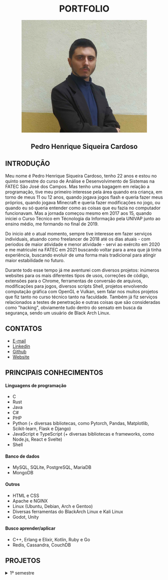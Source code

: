<div align="center">
  
# PORTFOLIO

<img src="pedro.png" alt="Foto minha" width="400"/>

## Pedro Henrique Siqueira Cardoso
</div>


## INTRODUÇÃO
Meu nome é Pedro Henrique Siqueira Cardoso, tenho 22 anos e estou no quinto semestre do curso de Análise e Desenvolvimento de Sistemas na FATEC São José dos Campos. Mas tenho uma bagagem em relação a programação, tive meu primeiro interesse pela área quando era criança, em torno de meus 11 ou 12 anos, quando jogava jogos flash e queria fazer meus próprios, quando jogava Minecraft e queria fazer modificações no jogo, ou quando eu só queria entender como as coisas que eu fazia no computador funcionavam. Mas a jornada começou mesmo em 2017 aos 15, quando iniciei o Curso Técnico em Técnologia da Informação pela UNIVAP junto ao ensino médio, me formando no final de 2019.  

Do inicio até o atual momento, sempre tive interesse em fazer serviços individuais, atuando como freelancer de 2018 até os dias atuais - com periodos de maior atividade e menor atividade - servi ao exército em 2020 e me matriculei na FATEC em 2021 buscando voltar para a area que já tinha experiência, buscando evoluir de uma forma mais tradicional para atingir maior estabilidade no futuro.

Durante todo esse tempo já me aventurei com diversos projetos: inúmeros websites para os mais diferentes tipos de usos, correções de código, extensões para o Chrome, ferramentas de conversão de arquivos, modificações para jogos, diversos scripts Shell, projetos envolvendo computação gráfica com OpenGL e Vulkan, sem falar nos muitos projetos que fiz tanto no curso técnico tanto na faculdade. Também já fiz serviços relacionados a testes de penetração e outras coisas que são consideradas como "hacking", obviamente tudo dentro do sensato em busca da segurança, sendo um usuário de Black Arch Linux.

## CONTATOS

- [E-mail](mailto:pz020609@gmail.com)
- [Linkedin](https://www.linkedin.com/in/pedro-cardoso-6b93011b6/)
- [Github](https://github.com/PhscZ)
- [Website](http://phsc.rf.gd)

## PRINCIPAIS CONHECIMENTOS
#### Linguagens de programação
- C
- Rust
- Java
- C#
- PHP
- Python (+ diversas bibliotecas, como Pytorch, Pandas, Matplotlib, Scikit-learn, Flask e Django)
- JavaScript e TypeScript (+ diversas bibliotecas e frameworks, como Node.js, React e Svelte)
- Shell

#### Banco de dados
- MySQL, SQLite, PostgreSQL, MariaDB
- MongoDB

#### Outros
- HTML e CSS
- Apache e NGINX
- Linux (Ubuntu, Debian, Arch e Gentoo)
- Diversas ferramentas do BlackArch Linux e Kali Linux
- Godot, Unity

#### Busco aprender/aplicar
- C++, Erlang e Elixir, Kotlin, Ruby e Go
- Redis, Cassandra, CouchDB

## PROJETOS
<details>
<summary>1º semestre</summary>
</br>

**Empresa:** *FATEC SJC*</br></br>
**Problema:** Desenvolver um sistema web para controle de ordem de serviços para automatizar o processo de informação de equipamentos com mau funcionamento. </br></br>

[Github](https://github.com/Equipe-FULLSTACK/API-2)</br>

**Tecnologias:**
- Python + Flask
- HTML + CSS
- SQLite

**Minha contribuição à equipe**
Desenvolvi primariamente o sistema de layout de salas totalmente sozinho, utilizando JavaScript. Mas também fiz a integração com o banco de dados, planejamento do banco de dados e algumas telas do front-end.
</details>
